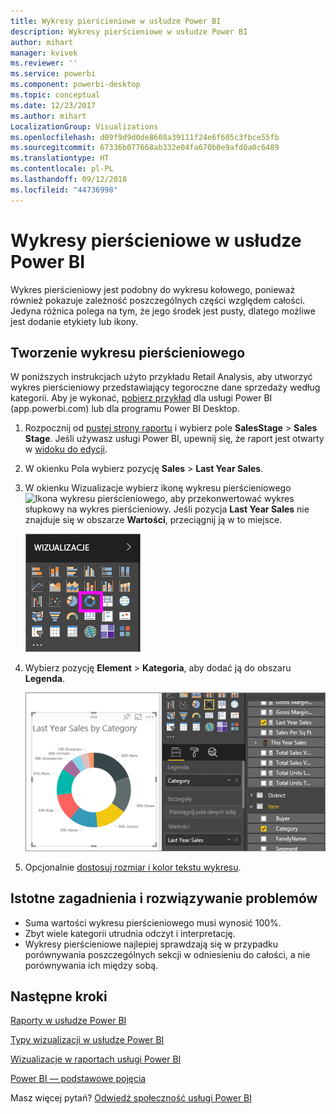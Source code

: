 ```yaml
---
title: Wykresy pierścieniowe w usłudze Power BI
description: Wykresy pierścieniowe w usłudze Power BI
author: mihart
manager: kvivek
ms.reviewer: ''
ms.service: powerbi
ms.component: powerbi-desktop
ms.topic: conceptual
ms.date: 12/23/2017
ms.author: mihart
LocalizationGroup: Visualizations
ms.openlocfilehash: d09f9d9d0de8608a39111f24e6f605c3fbce55fb
ms.sourcegitcommit: 67336b077668ab332e04fa670b0e9afd0a0c6489
ms.translationtype: HT
ms.contentlocale: pl-PL
ms.lasthandoff: 09/12/2018
ms.locfileid: "44736998"
---
```

# <a name="doughnut-charts-in-power-bi"></a>Wykresy pierścieniowe w usłudze Power BI
Wykres pierścieniowy jest podobny do wykresu kołowego, ponieważ również pokazuje zależność poszczególnych części względem całości. Jedyna różnica polega na tym, że jego środek jest pusty, dlatego możliwe jest dodanie etykiety lub ikony.

## <a name="create-a-doughnut-chart"></a>Tworzenie wykresu pierścieniowego
W poniższych instrukcjach użyto przykładu Retail Analysis, aby utworzyć wykres pierścieniowy przedstawiający tegoroczne dane sprzedaży według kategorii. Aby je wykonać, [pobierz przykład](../sample-datasets.md) dla usługi Power BI (app.powerbi.com) lub dla programu Power BI Desktop.

1. Rozpocznij od [pustej strony raportu](../power-bi-report-add-page.md) i wybierz pole **SalesStage** \> **Sales Stage**. Jeśli używasz usługi Power BI, upewnij się, że raport jest otwarty w [widoku do edycji](../service-interact-with-a-report-in-editing-view.md).

2. W okienku Pola wybierz pozycję **Sales** \> **Last Year Sales**.  
   
3. W okienku Wizualizacje wybierz ikonę wykresu pierścieniowego ![Ikona wykresu pierścieniowego](), aby przekonwertować wykres słupkowy na wykres pierścieniowy. Jeśli pozycja **Last Year Sales** nie znajduje się w obszarze **Wartości**, przeciągnij ją w to miejsce.
     
   ![](media/power-bi-visualization-doughnut-charts/power-bi-doughnut-chart.png)

4. Wybierz pozycję **Element** \> **Kategoria**, aby dodać ją do obszaru **Legenda**. 
     
    ![](media/power-bi-visualization-doughnut-charts/power-bi-doughnut-done.png)

5. Opcjonalnie [dostosuj rozmiar i kolor tekstu wykresu](power-bi-visualization-customize-title-background-and-legend.md). 

## <a name="considerations-and-troubleshooting"></a>Istotne zagadnienia i rozwiązywanie problemów
* Suma wartości wykresu pierścieniowego musi wynosić 100%.
* Zbyt wiele kategorii utrudnia odczyt i interpretację.
* Wykresy pierścieniowe najlepiej sprawdzają się w przypadku porównywania poszczególnych sekcji w odniesieniu do całości, a nie porównywania ich między sobą. 

## <a name="next-steps"></a>Następne kroki
[Raporty w usłudze Power BI](../service-reports.md)

[Typy wizualizacji w usłudze Power BI](power-bi-visualization-types-for-reports-and-q-and-a.md)

[Wizualizacje w raportach usługi Power BI](power-bi-report-visualizations.md)

[Power BI — podstawowe pojęcia](../service-basic-concepts.md)

Masz więcej pytań? [Odwiedź społeczność usługi Power BI](http://community.powerbi.com/)

